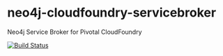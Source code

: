 # neo4j-cloudfoundry-servicebroker
Neo4j Service Broker for Pivotal CloudFoundry

[![Build Status](https://travis-ci.org/neo4j-contrib/neo4j-cloudfoundry-servicebroker.svg?branch=master)](https://travis-ci.org/neo4j-contrib/neo4j-cloudfoundry-servicebroker)
